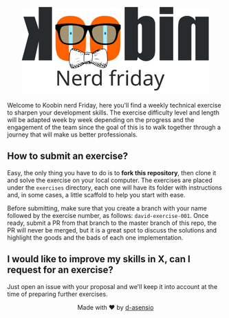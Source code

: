 <div style="text-align: center;">
  <img src="assets/nerd_koobin_logo.svg" />
</div>

Welcome to Koobin nerd Friday, here you'll find a weekly technical exercise to sharpen your development skills. The exercise difficulty level and length will be adapted week by week depending on the progress and the engagement of the team since the goal of this is to walk together through a journey that will make us better professionals.

## How to submit an exercise?

Easy, the only thing you have to do is to **fork this repository**, then clone it and solve the exercise on your local computer. The exercises are placed under the `exercises` directory, each one will have its folder with instructions and, in some cases, a little scaffold to help you start with ease.

Before submitting, make sure that you create a branch with your name followed by the exercise number, as follows: `david-exercise-001`. Once ready, submit a PR from that branch to the master branch of this repo, the PR will never be merged, but it is a great spot to discuss the solutions and highlight the goods and the bads of each one implementation.

## I would like to improve my skills in X, can I request for an exercise?

Just open an issue with your proposal and we'll keep it into account at the time of preparing further exercises.

<div style="text-align: center;">
  Made with <span role="img">❤️</span> by <a href="https://github.com/d-asensio">d-asensio</a>
</div>
